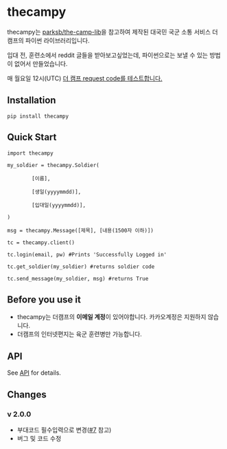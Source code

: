 # thecampy

thecampy는 [parksb/the-camp-lib](https://github.com/parksb/the-camp-lib)을 참고하여 제작된 대국민 국군 소통 서비스 더 캠프의 파이썬 라이브러리입니다.

입대 전, 훈련소에서 reddit 글들을 받아보고싶었는데, 파이썬으로는 보낼 수 있는 방법이 없어서 만들었습니다.

매 월요일 12시(UTC) [더 캠프 request code를 테스트합니다.](https://github.com/lewisleedev/thecampy/actions)

## Installation

    pip install thecampy

## Quick Start

    import thecampy

    my_soldier = thecampy.Soldier(

            [이름],

            [생일(yyyymmdd)],

            [입대일(yyyymmdd)],

    )

    msg = thecampy.Message([제목], [내용(1500자 이하)])

    tc = thecampy.client()

    tc.login(email, pw) #Prints 'Successfully Logged in'

    tc.get_soldier(my_soldier) #returns soldier code

    tc.send_message(my_soldier, msg) #returns True

## Before you use it

 - thecampy는 더캠프의 **이메일 계정**이 있어야합니다. 카카오계정은 지원하지 않습니다.
 - 더캠프의 인터넷편지는 육군 훈련병만 가능합니다.

## API

 See [API](api.md) for details.

## Changes

### v 2.0.0

- 부대코드 필수입력으로 변경([#7](https://github.com/lewisleedev/thecampy/issues/7) 참고)
- 버그 및 코드 수정
